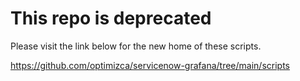 # This repo is deprecated
Please visit the link below for the new home of these scripts.

https://github.com/optimizca/servicenow-grafana/tree/main/scripts
